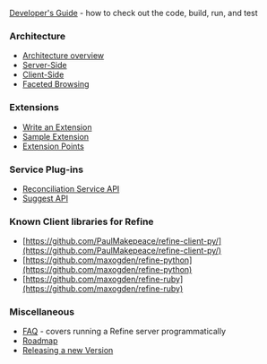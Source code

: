 [Developer's Guide](Developers-Guide) - how to check out the code, build, run, and test

### Architecture
* [Architecture overview](Architecture)
* [Server-Side](Server-side-architecture)
* [Client-Side](http://code.google.com/p/google-refine/wiki/ClientSideArchitecture)
* [Faceted Browsing](http://code.google.com/p/google-refine/wiki/FacetedBrowsingArchitecture)

### Extensions
* [Write an Extension](http://code.google.com/p/google-refine/wiki/WriteAnExtension)
* [Sample Extension](http://code.google.com/p/google-refine/wiki/SampleExtension)
* [Extension Points](http://code.google.com/p/google-refine/wiki/ExtensionPoints)

### Service Plug-ins
* [Reconciliation Service API](http://code.google.com/p/google-refine/wiki/ReconciliationServiceApi)
* [Suggest API](http://code.google.com/p/google-refine/wiki/SuggestApi)

### Known Client libraries for Refine
* [https://github.com/PaulMakepeace/refine-client-py/](https://github.com/PaulMakepeace/refine-client-py/)
* [https://github.com/maxogden/refine-python](https://github.com/maxogden/refine-python)
* [https://github.com/maxogden/refine-ruby](https://github.com/maxogden/refine-ruby)

### Miscellaneous
* [FAQ](FAQ) - covers running a Refine server programmatically
* [Roadmap](Roadmap)
* [Releasing a new Version](ReleasingVersionM)